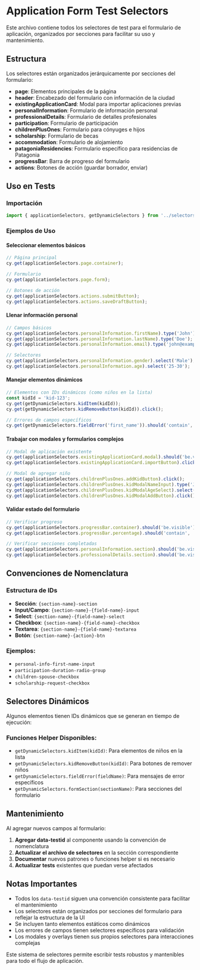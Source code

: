 # Application Form Test Selectors

Este archivo contiene todos los selectores de test para el formulario de aplicación, organizados por secciones para facilitar su uso y mantenimiento.

## Estructura

Los selectores están organizados jerárquicamente por secciones del formulario:

- **page**: Elementos principales de la página
- **header**: Encabezado del formulario con información de la ciudad
- **existingApplicationCard**: Modal para importar aplicaciones previas
- **personalInformation**: Formulario de información personal
- **professionalDetails**: Formulario de detalles profesionales
- **participation**: Formulario de participación
- **childrenPlusOnes**: Formulario para cónyuges e hijos
- **scholarship**: Formulario de becas
- **accommodation**: Formulario de alojamiento
- **patagoniaResidencies**: Formulario específico para residencias de Patagonia
- **progressBar**: Barra de progreso del formulario
- **actions**: Botones de acción (guardar borrador, enviar)

## Uso en Tests

### Importación

```typescript
import { applicationSelectors, getDynamicSelectors } from '../selectors/applicationSelectors';
```

### Ejemplos de Uso

#### Seleccionar elementos básicos
```typescript
// Página principal
cy.get(applicationSelectors.page.container);

// Formulario
cy.get(applicationSelectors.page.form);

// Botones de acción
cy.get(applicationSelectors.actions.submitButton);
cy.get(applicationSelectors.actions.saveDraftButton);
```

#### Llenar información personal
```typescript
// Campos básicos
cy.get(applicationSelectors.personalInformation.firstName).type('John');
cy.get(applicationSelectors.personalInformation.lastName).type('Doe');
cy.get(applicationSelectors.personalInformation.email).type('john@example.com');

// Selectores
cy.get(applicationSelectors.personalInformation.gender).select('Male');
cy.get(applicationSelectors.personalInformation.age).select('25-30');
```

#### Manejar elementos dinámicos
```typescript
// Elementos con IDs dinámicos (como niños en la lista)
const kidId = 'kid-123';
cy.get(getDynamicSelectors.kidItem(kidId));
cy.get(getDynamicSelectors.kidRemoveButton(kidId)).click();

// Errores de campos específicos
cy.get(getDynamicSelectors.fieldError('first_name')).should('contain', 'Required field');
```

#### Trabajar con modales y formularios complejos
```typescript
// Modal de aplicación existente
cy.get(applicationSelectors.existingApplicationCard.modal).should('be.visible');
cy.get(applicationSelectors.existingApplicationCard.importButton).click();

// Modal de agregar niño
cy.get(applicationSelectors.childrenPlusOnes.addKidButton).click();
cy.get(applicationSelectors.childrenPlusOnes.kidModalNameInput).type('Jane');
cy.get(applicationSelectors.childrenPlusOnes.kidModalAgeSelect).select('5');
cy.get(applicationSelectors.childrenPlusOnes.kidModalAddButton).click();
```

#### Validar estado del formulario
```typescript
// Verificar progreso
cy.get(applicationSelectors.progressBar.container).should('be.visible');
cy.get(applicationSelectors.progressBar.percentage).should('contain', '75%');

// Verificar secciones completadas
cy.get(applicationSelectors.personalInformation.section).should('be.visible');
cy.get(applicationSelectors.professionalDetails.section).should('be.visible');
```

## Convenciones de Nomenclatura

### Estructura de IDs
- **Sección**: `{section-name}-section`
- **Input/Campo**: `{section-name}-{field-name}-input`
- **Select**: `{section-name}-{field-name}-select`
- **Checkbox**: `{section-name}-{field-name}-checkbox`
- **Textarea**: `{section-name}-{field-name}-textarea`
- **Botón**: `{section-name}-{action}-btn`

### Ejemplos:
- `personal-info-first-name-input`
- `participation-duration-radio-group`
- `children-spouse-checkbox`
- `scholarship-request-checkbox`

## Selectores Dinámicos

Algunos elementos tienen IDs dinámicos que se generan en tiempo de ejecución:

### Funciones Helper Disponibles:
- `getDynamicSelectors.kidItem(kidId)`: Para elementos de niños en la lista
- `getDynamicSelectors.kidRemoveButton(kidId)`: Para botones de remover niños
- `getDynamicSelectors.fieldError(fieldName)`: Para mensajes de error específicos
- `getDynamicSelectors.formSection(sectionName)`: Para secciones del formulario

## Mantenimiento

Al agregar nuevos campos al formulario:

1. **Agregar data-testid** al componente usando la convención de nomenclatura
2. **Actualizar el archivo de selectores** en la sección correspondiente
3. **Documentar** nuevos patrones o funciones helper si es necesario
4. **Actualizar tests** existentes que puedan verse afectados

## Notas Importantes

- Todos los `data-testid` siguen una convención consistente para facilitar el mantenimiento
- Los selectores están organizados por secciones del formulario para reflejar la estructura de la UI
- Se incluyen tanto elementos estáticos como dinámicos
- Los errores de campos tienen selectores específicos para validación
- Los modales y overlays tienen sus propios selectores para interacciones complejas

Este sistema de selectores permite escribir tests robustos y mantenibles para todo el flujo de aplicación.
